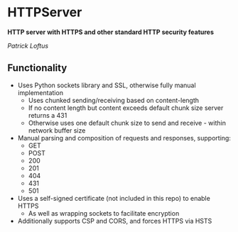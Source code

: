 # HTTPServer
**HTTP server with HTTPS and other standard HTTP security features**

*Patrick Loftus*

## Functionality
- Uses Python sockets library and SSL, otherwise fully manual implementation
  - Uses chunked sending/receiving based on content-length
  - If no content length but content exceeds default chunk size server returns a 431
  - Otherwise uses one default chunk size to send and receive - within network buffer size
- Manual parsing and composition of requests and responses, supporting:
  - GET
  - POST
  - 200
  - 201
  - 404
  - 431
  - 501
- Uses a self-signed certificate (not included in this repo) to enable HTTPS
  - As well as wrapping sockets to facilitate encryption
- Additionally supports CSP and CORS, and forces HTTPS via HSTS

